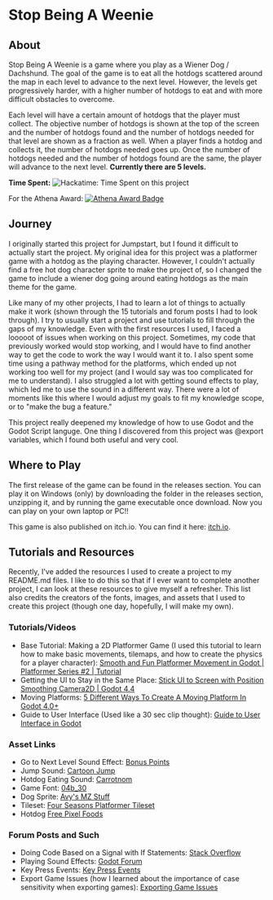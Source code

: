 # Stop Being A Weenie

## About

Stop Being A Weenie is a game where you play as a Wiener Dog / Dachshund. The goal of the game is to eat all the hotdogs scattered around the map in each level to advance to the next level. However, the levels get progressively harder, with a higher number of hotdogs to eat and with more difficult obstacles to overcome.

Each level will have a certain amount of hotdogs that the player must collect. The objective number of hotdogs is shown at the top of the screen and the number of hotdogs found and the number of hotdogs needed for that level are shown as a fraction as well. When a player finds a hotdog and collects it, the number of hotdogs needed goes up. Once the number of hotdogs needed and the number of hotdogs found are the same, the player will advance to the next level. **Currently there are 5 levels.**

**Time Spent:** ![Hackatime: Time Spent on this project](https://hackatime-badge.hackclub.com/U08UGTGS4HE/Stop-Being-A-Weenie)

For the Athena Award: [![Athena Award Badge](https://img.shields.io/endpoint?url=https%3A%2F%2Faward.athena.hackclub.com%2Fapi%2Fbadge)](https://award.athena.hackclub.com?utm_source=readme)

## Journey

I originally started this project for Jumpstart, but I found it difficult to actually start the project. My original idea for this project was a platformer game with a hotdog as the playing character. However, I couldn't actually find a free hot dog character sprite to make the project of, so I changed the game to include a wiener dog going around eating hotdogs as the main theme for the game.

Like many of my other projects, I had to learn a lot of things to actually make it work (shown through the 15 tutorials and forum posts I had to look through). I try to usually start a project and use tutorials to fill through the gaps of my knowledge. Even with the first resources I used, I faced a looooot of issues when working on this project. Sometimes, my code that previously worked would stop working, and I would have to find another way to get the code to work the way I would want it to. I also spent some time using a pathway method for the platforms, which ended up not working too well for my project (and I would say was too complicated for me to understand). I also struggled a lot with getting sound effects to play, which led me to use the sound in a different way. There were a lot of moments like this where I would adjust my goals to fit my knowledge scope, or to "make the bug a feature."

 This project really deepened my knowledge of how to use Godot and the Godot Script languge. One thing I discovered from this project was @export variables, which I found both useful and very cool.

## Where to Play

The first release of the game can be found in the releases section. You can play it on Windows (only) by downloading the folder in the releases section, unzipping it, and by running the game executable once download. Now you can play on your own laptop or PC!!

This game is also published on itch.io. You can find it here: [itch.io](https://alexistreamoon.itch.io/stop-being-a-weenie).

## Tutorials and Resources

Recently, I've added the resources I used to create a project to my README.md files. I like to do this so that if I ever want to complete another project, I can look at these resources to give myself a refresher. This list also credits the creators of the fonts, images, and assets that I used to create this project (though one day, hopefully, I will make my own).

### Tutorials/Videos

- Base Tutorial: Making a 2D Platformer Game (I used this tutorial to learn how to make basic movements, tilemaps, and how to create the physics for a player character): [Smooth and Fun Platformer Movement in Godot | Platformer Series #2 | Tutorial](https://www.youtube.com/watch?v=eTVT1KFToCQ&list=PLzSeGMddYQXDGEIOfDR7EXSvd1cuIfFWY&index=11)
- Getting the UI to Stay in the Same Place:
[Stick UI to Screen with Position Smoothing Camera2D | Godot 4.4](https://www.youtube.com/watch?v=dOr-fgBRMgs)
- Moving Platforms: [5 Different Ways To Create A Moving Platform In Godot 4.0+](https://www.youtube.com/watch?v=MxrEM-jsMsM)
- Guide to User Interface (Used like a 30 sec clip thought): [Guide to User Interface in Godot](https://www.youtube.com/watch?v=KOyREJu1P3I&t=3505s)

### Asset Links

- Go to Next Level Sound Effect: [Bonus Points](https://pixabay.com/sound-effects/bonus-points-190035/)
- Jump Sound: [Cartoon Jump](https://pixabay.com/sound-effects/cartoon-jump-6462/)
- Hotdog Eating Sound: [Carrotnom](https://pixabay.com/sound-effects/carrotnom-92106/)
- Game Font: [04b_30](https://www.dafont.com/04b-30.font)
- Dog Sprite: [Avy's MZ Stuff](https://forums.rpgmakerweb.com/index.php?threads/avys-mz-stuff.125711/page-4#post-1138039)
- Tileset: [Four Seasons Platformer Tileset](https://rottingpixels.itch.io/four-seasons-platformer-tileset-16x16free)
- Hotdog [Free Pixel Foods](https://ghostpixxells.itch.io/pixelfood)

### Forum Posts and Such

- Doing Code Based on a Signal with If Statements: [Stack Overflow](https://stackoverflow.com/questions/77389673/godot-body-entered-only-for-a-specific-object-in-the-scene)
- Playing Sound Effects: [Godot Forum](https://forum.godotengine.org/t/playing-sound-fx/57980/7)
- Key Press Events: [Key Press Events](https://forum.godotengine.org/t/newbie-how-to-get-a-key-press-event/28203/2)
- Export Game Issues (how I learned about the importance of case sensitivity when exporting games): [Exporting Game Issues](https://forum.godotengine.org/t/why-does-my-exported-version-of-game-is-broken-while-in-engine-works-completely-fine/72192/9)
